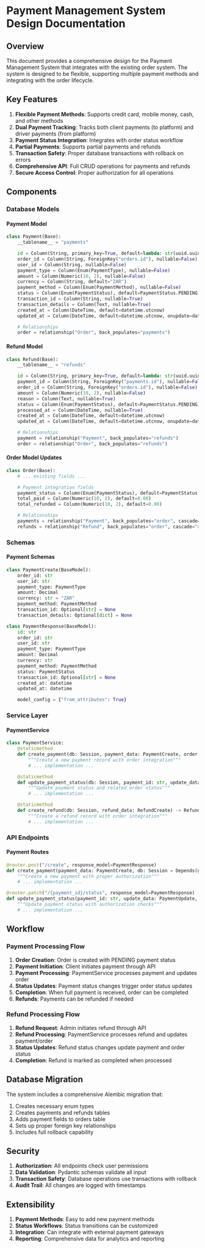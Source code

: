 # Payment Management System Design Documentation

## Overview

This document provides a comprehensive design for the Payment Management System that integrates with the existing order system. The system is designed to be flexible, supporting multiple payment methods and integrating with the order lifecycle.

## Key Features

1. **Flexible Payment Methods**: Supports credit card, mobile money, cash, and other methods
2. **Dual Payment Tracking**: Tracks both client payments (to platform) and driver payments (from platform)
3. **Payment Status Integration**: Integrates with order status workflow
4. **Partial Payments**: Supports partial payments and refunds
5. **Transaction Safety**: Proper database transactions with rollback on errors
6. **Comprehensive API**: Full CRUD operations for payments and refunds
7. **Secure Access Control**: Proper authorization for all operations

## Components

### Database Models

#### Payment Model

```python
class Payment(Base):
    __tablename__ = "payments"

    id = Column(String, primary_key=True, default=lambda: str(uuid.uuid4()))
    order_id = Column(String, ForeignKey("orders.id"), nullable=False)
    user_id = Column(String, nullable=False)
    payment_type = Column(Enum(PaymentType), nullable=False)
    amount = Column(Numeric(10, 2), nullable=False)
    currency = Column(String, default="ZAR")
    payment_method = Column(Enum(PaymentMethod), nullable=False)
    status = Column(Enum(PaymentStatus), default=PaymentStatus.PENDING)
    transaction_id = Column(String, nullable=True)
    transaction_details = Column(Text, nullable=True)
    created_at = Column(DateTime, default=datetime.utcnow)
    updated_at = Column(DateTime, default=datetime.utcnow, onupdate=datetime.utcnow)

    # Relationships
    order = relationship("Order", back_populates="payments")
```

#### Refund Model

```python
class Refund(Base):
    __tablename__ = "refunds"

    id = Column(String, primary_key=True, default=lambda: str(uuid.uuid4()))
    payment_id = Column(String, ForeignKey("payments.id"), nullable=False)
    order_id = Column(String, ForeignKey("orders.id"), nullable=False)
    amount = Column(Numeric(10, 2), nullable=False)
    reason = Column(Text, nullable=True)
    status = Column(Enum(PaymentStatus), default=PaymentStatus.PENDING)
    processed_at = Column(DateTime, nullable=True)
    created_at = Column(DateTime, default=datetime.utcnow)
    updated_at = Column(DateTime, default=datetime.utcnow, onupdate=datetime.utcnow)

    # Relationships
    payment = relationship("Payment", back_populates="refunds")
    order = relationship("Order", back_populates="refunds")
```

#### Order Model Updates

```python
class Order(Base):
    # ... existing fields ...

    # Payment integration fields
    payment_status = Column(Enum(PaymentStatus), default=PaymentStatus.PENDING)
    total_paid = Column(Numeric(10, 2), default=0.00)
    total_refunded = Column(Numeric(10, 2), default=0.00)

    # Relationships
    payments = relationship("Payment", back_populates="order", cascade="all, delete-orphan")
    refunds = relationship("Refund", back_populates="order", cascade="all, delete-orphan")
```

### Schemas

#### Payment Schemas

```python
class PaymentCreate(BaseModel):
    order_id: str
    user_id: str
    payment_type: PaymentType
    amount: Decimal
    currency: str = "ZAR"
    payment_method: PaymentMethod
    transaction_id: Optional[str] = None
    transaction_details: Optional[dict] = None

class PaymentResponse(BaseModel):
    id: str
    order_id: str
    user_id: str
    payment_type: PaymentType
    amount: Decimal
    currency: str
    payment_method: PaymentMethod
    status: PaymentStatus
    transaction_id: Optional[str] = None
    created_at: datetime
    updated_at: datetime

    model_config = {"from_attributes": True}
```

### Service Layer

#### PaymentService

```python
class PaymentService:
    @staticmethod
    def create_payment(db: Session, payment_data: PaymentCreate, order: Optional[Order] = None) -> Payment:
        """Create a new payment record with order integration"""
        # ... implementation ...

    @staticmethod
    def update_payment_status(db: Session, payment_id: str, update_data: PaymentUpdate) -> Payment:
        """Update payment status and related order status"""
        # ... implementation ...

    @staticmethod
    def create_refund(db: Session, refund_data: RefundCreate) -> Refund:
        """Create a refund record with order integration"""
        # ... implementation ...
```

### API Endpoints

#### Payment Routes

```python
@router.post("/create", response_model=PaymentResponse)
def create_payment(payment_data: PaymentCreate, db: Session = Depends(get_db), current_user: UserResponse = Depends(get_current_user)):
    """Create a new payment with proper authorization"""
    # ... implementation ...

@router.patch("/{payment_id}/status", response_model=PaymentResponse)
def update_payment_status(payment_id: str, update_data: PaymentUpdate, db: Session = Depends(get_db), current_user: UserResponse = Depends(get_current_user)):
    """Update payment status with authorization checks"""
    # ... implementation ...
```

## Workflow

### Payment Processing Flow

1. **Order Creation**: Order is created with PENDING payment status
2. **Payment Initiation**: Client initiates payment through API
3. **Payment Processing**: PaymentService processes payment and updates order
4. **Status Updates**: Payment status changes trigger order status updates
5. **Completion**: When full payment is received, order can be completed
6. **Refunds**: Payments can be refunded if needed

### Refund Processing Flow

1. **Refund Request**: Admin initiates refund through API
2. **Refund Processing**: PaymentService processes refund and updates payment/order
3. **Status Updates**: Refund status changes update payment and order status
4. **Completion**: Refund is marked as completed when processed

## Database Migration

The system includes a comprehensive Alembic migration that:

1. Creates necessary enum types
2. Creates payments and refunds tables
3. Adds payment fields to orders table
4. Sets up proper foreign key relationships
5. Includes full rollback capability

## Security

1. **Authorization**: All endpoints check user permissions
2. **Data Validation**: Pydantic schemas validate all input
3. **Transaction Safety**: Database operations use transactions with rollback
4. **Audit Trail**: All changes are logged with timestamps

## Extensibility

1. **Payment Methods**: Easy to add new payment methods
2. **Status Workflows**: Status transitions can be customized
3. **Integration**: Can integrate with external payment gateways
4. **Reporting**: Comprehensive data for analytics and reporting